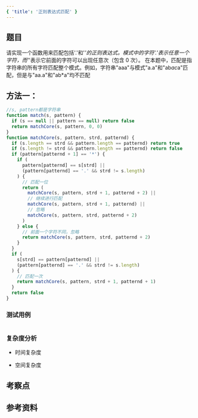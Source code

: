 ```yaml
---
{ 'title': '正则表达式匹配' }
---
```


## 题目

请实现一个函数用来匹配包括'.'和'_'的正则表达式。模式中的字符'.'表示任意一个字符，而'_'表示它前面的字符可以出现任意次（包含 0 次）。 在本题中，匹配是指字符串的所有字符匹配整个模式。例如，字符串"aaa"与模式"a.a"和"ab*ac*a"匹配，但是与"aa.a"和"ab\*a"均不匹配

## 方法一：

```js
//s, pattern都是字符串
function match(s, pattern) {
  if (s == null || pattern == null) return false
  return matchCore(s, pattern, 0, 0)
}
function matchCore(s, pattern, strd, patternd) {
  if (s.length == strd && pattern.length == patternd) return true
  if (s.length != strd && pattern.length == patternd) return false
  if (pattern[patternd + 1] == '*') {
    if (
      pattern[patternd] == s[strd] ||
      (pattern[patternd] == '.' && strd != s.length)
    ) {
      // 匹配一位
      return (
        matchCore(s, pattern, strd + 1, patternd + 2) ||
        // 继续进行匹配
        matchCore(s, pattern, strd + 1, patternd) ||
        // 忽略
        matchCore(s, pattern, strd, patternd + 2)
      )
    } else {
      // 前面一个字符不同，忽略
      return matchCore(s, pattern, strd, patternd + 2)
    }
  }
  if (
    s[strd] == pattern[patternd] ||
    (pattern[patternd] == '.' && strd != s.length)
  ) {
    // 匹配一次
    return matchCore(s, pattern, strd + 1, patternd + 1)
  }
  return false
}
```

### 测试用例

```js
```

### 复杂度分析

- 时间复杂度

- 空间复杂度

## 考察点

## 参考资料
